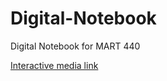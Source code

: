 # Digital-Notebook
Digital Notebook for MART 440

[Interactive media link](https://www.youtube.com/watch?v=bA4uvkAStPc)
